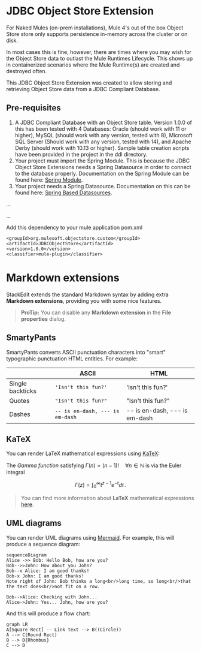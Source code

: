 
# JDBC Object Store Extension

For Naked Mules (on-prem installations), Mule 4's out of the box Object Store store only supports persistence in-memory across the cluster or on disk. 

In most cases this is fine, however, there are times where you may wish for the Object Store data to outlast the Mule Runtimes Lifecycle.  This shows up in containerized scenarios where the Mule Runtime(s) are created and destroyed often.

This JDBC Object Store Extension was created to allow storing and retrieving Object Store data from a JDBC Compliant Database.

## Pre-requisites

 1. A JDBC Compliant Database with an Object Store table.  Version 1.0.0 of this has been tested with 4 Databases:  Oracle (should work with 11 or higher), MySQL (should work with any version, tested with 8), Microsoft SQL Server (Should work with any version, tested with 14), and Apache Derby (should work with 10.13 or higher).  Sample table creation scripts have been provided in the project in the ddl directory.
 2. Your project must import the Spring Module.  This is because the JDBC Object Store Extensions needs a Spring Datasource in order to connect to the database properly.  Documentation on the Spring Module can be found here:  [Spring Module](https://docs.mulesoft.com/spring-module/1.3/).
 3. Your project needs a Spring Datasource.  Documentation on this can be found here: [Spring Based Datasources](https://help.mulesoft.com/s/article/Spring-based-datasources).

...


...


Add this dependency to your mule application pom.xml

```
<groupId>org.mulesoft.objectstore.custom</groupId>
<artifactId>JDBCObjectStore</artifactId>
<version>1.0.0</version>
<classifier>mule-plugin</classifier>
```

# Markdown extensions

StackEdit extends the standard Markdown syntax by adding extra **Markdown extensions**, providing you with some nice features.

> **ProTip:** You can disable any **Markdown extension** in the **File properties** dialog.


## SmartyPants

SmartyPants converts ASCII punctuation characters into "smart" typographic punctuation HTML entities. For example:

|                |ASCII                          |HTML                         |
|----------------|-------------------------------|-----------------------------|
|Single backticks|`'Isn't this fun?'`            |'Isn't this fun?'            |
|Quotes          |`"Isn't this fun?"`            |"Isn't this fun?"            |
|Dashes          |`-- is en-dash, --- is em-dash`|-- is en-dash, --- is em-dash|


## KaTeX

You can render LaTeX mathematical expressions using [KaTeX](https://khan.github.io/KaTeX/):

The *Gamma function* satisfying $\Gamma(n) = (n-1)!\quad\forall n\in\mathbb N$ is via the Euler integral

$$
\Gamma(z) = \int_0^\infty t^{z-1}e^{-t}dt\,.
$$

> You can find more information about **LaTeX** mathematical expressions [here](http://meta.math.stackexchange.com/questions/5020/mathjax-basic-tutorial-and-quick-reference).


## UML diagrams

You can render UML diagrams using [Mermaid](https://mermaidjs.github.io/). For example, this will produce a sequence diagram:

```mermaid
sequenceDiagram
Alice ->> Bob: Hello Bob, how are you?
Bob-->>John: How about you John?
Bob--x Alice: I am good thanks!
Bob-x John: I am good thanks!
Note right of John: Bob thinks a long<br/>long time, so long<br/>that the text does<br/>not fit on a row.

Bob-->Alice: Checking with John...
Alice->John: Yes... John, how are you?
```

And this will produce a flow chart:

```mermaid
graph LR
A[Square Rect] -- Link text --> B((Circle))
A --> C(Round Rect)
B --> D{Rhombus}
C --> D
```